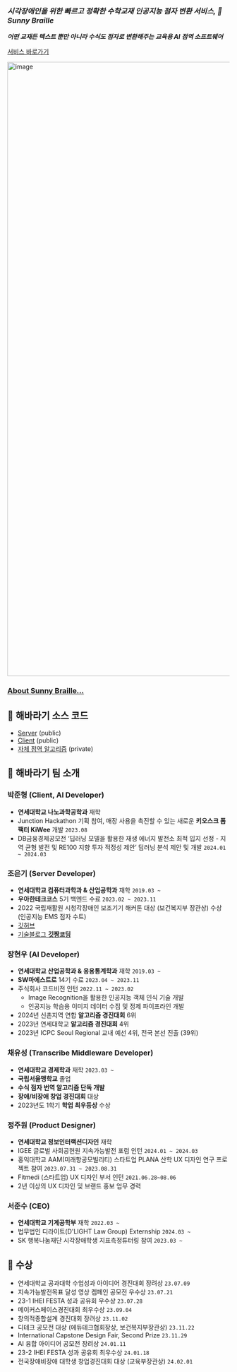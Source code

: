 ### _시각장애인을 위한 빠르고 정확한 수학교재 인공지능 점자 변환 서비스, 🌻 Sunny Braille_
**_어떤 교재든 텍스트 뿐만 아니라 수식도 점자로 변환해주는 교육용 AI 점역 소프트웨어_**

[서비스 바로가기](https://www.sunnybraille.com/)

<img width="1391" alt="image" src="https://github.com/Sunflower-yonsei/.github/assets/115399447/798cd658-eacc-4bec-85d0-19e86afeec71">

### [About Sunny Braille...](https://github.com/sunnybraille/about-sunnybraille)

## 🌻 해바라기 소스 코드

- [Server](https://github.com/sunnybraille/sunnybraille-server) (public)
- [Client](https://github.com/sunnybraille/sunnybraille-client) (public)
- [자체 점역 알고리즘](https://github.com/sunnybraille/sunnybraille-algorithm) (private)

## 🌻 해바라기 팀 소개

### 박준형 (Client, AI Developer)

- **연세대학교 나노과학공학과** 재학
- Junction Hackathon 기획 참여, 매장 사용을 촉진할 수 있는 새로운 **키오스크 폼팩터 KiWee** 개발 `2023.08`
- DB금융경제공모전 ‘딥러닝 모델을 활용한 재생 에너지 발전소 최적 입지 선정 - 지역 균형 발전 및 RE100 지향 투자 적정성 제안’ 딥러닝 분석 제안 및 개발 `2024.01 ~ 2024.03`

### 조은기 (Server Developer)

- **연세대학교 컴퓨터과학과 & 산업공학과** 재학 `2019.03 ~`
- **우아한테크코스** 5기 백엔드 수료 `2023.02 ~ 2023.11`
- 2022 국립재활원 시청각장애인 보조기기 해커톤 대상 (보건복지부 장관상) 수상 (인공지능 EMS 점자 수트)
- [깃허브](https://github.com/gitchannn)
- [기술블로그 **깃짱코딩**](https://engineerinsight.tistory.com/)

### 장현우 (AI Developer)

- **연세대학교 산업공학과 & 응용통계학과** 재학 `2019.03 ~`
- **SW마에스트로** 14기 수료 `2023.04 ~ 2023.11`
- 주식회사 코드비전 인턴 `2022.11 ~ 2023.02`
  - Image Recognition을 활용한 인공지능 객체 인식 기술 개발
  - 인공지능 학습용 이미지 데이터 수집 및 정제 파이프라인 개발
- 2024년 신촌지역 연합 **알고리즘 경진대회** 6위
- 2023년 연세대학교 **알고리즘 경진대회** 4위
- 2023년 ICPC Seoul Regional 교내 예선 4위, 전국 본선 진출 (39위)

### 채유성 (Transcribe Middleware Developer)

- **연세대학교 경제학과** 재학 `2023.03 ~`
- **국립서울맹학교** 졸업
- **수식 점자 번역 알고리즘 단독 개발**
- **장애/비장애 창업 경진대회** 대상
- 2023년도 1학기 **학업 최우등상** 수상

### 정주원 (Product Designer)

- **연세대학교 정보인터랙션디자인** 재학
- IGEE 글로벌 사회공헌원 지속가능발전 포럼 인턴 `2024.01 ~ 2024.03`
- 홍익대학교 AAM(미래항공모빌리티) 스타트업 PLANA 산학 UX 디자인 연구 프로젝트 참여 `2023.07.31 ~ 2023.08.31`
- Fitmedi (스타트업) UX 디자인 부서 인턴 `2021.06.28~08.06`
- 2년 이상의 UX 디자인 및 브랜드 홍보 업무 경력

### 서준수 (CEO)

- **연세대학교 기계공학부** 재학 `2022.03 ~`
- 법무법인 디라이트(D'LIGHT Law Group) Externship `2024.03 ~`
- SK 행복나눔재단 시각장애학생 지표측정튜터링 참여 `2023.03 ~`

## 🌻 수상

- 연세대학교 공과대학 수업성과 아이디어 경진대회 장려상 `23.07.09`
- 지속가능발전목표 달성 영상 켐페인 공모전 우수상 `23.07.21`
- 23-1 IHEI FESTA 성과 공유회 우수상 `23.07.28`
- 메이커스페이스경진대회 최우수상 `23.09.04`
- 창의적종합설계 경진대회 장려상 `23.11.02`
- 디테크 공모전 대상 (에듀테크협회장상, 보건복지부장관상) `23.11.22`
- International Capstone Design Fair, Second Prize `23.11.29`
- AI 융합 아이디어 공모전 장려상 `24.01.11`
- 23-2 IHEI FESTA 성과 공유회 최우수상 `24.01.18`
- 전국장애비장애 대학생 창업경진대회 대상 (교육부장관상) `24.02.01`
